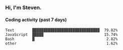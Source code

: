### Hi, I'm Steven.

#### Coding activity (past 7 days)
```
Text        ▓▓▓▓▓▓▓▓▓▓▓▓▓▓▓▓▓▓▓▓▓▓▓▓▓▓▓▓▓▓  79.82%
JavaScript  ▓▓▓▓▓                           15.74%
Bash        ▓                                2.82%
other                                        1.62%
```
